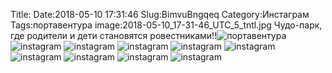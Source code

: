 Title:
Date:2018-05-10 17:31:46
Slug:BimvuBngqeq
Category:Инстаграм
Tags:портавентура
image:2018-05-10_17-31-46_UTC_5_tntl.jpg
Чудо-парк, где родители и дети становятся ровестниками!!![портавентура]({tag}портавентура)
![instagram]({attach}images/2018-05-10_17-31-46_UTC_5.jpg)
![instagram]({attach}images/2018-05-10_17-31-46_UTC_8.jpg)
![instagram]({attach}images/2018-05-10_17-31-46_UTC_4.jpg)
![instagram]({attach}images/2018-05-10_17-31-46_UTC_9.jpg)
![instagram]({attach}images/2018-05-10_17-31-46_UTC_6.jpg)
![instagram]({attach}images/2018-05-10_17-31-46_UTC_1.jpg)
![instagram]({attach}images/2018-05-10_17-31-46_UTC_7.jpg)
![instagram]({attach}images/2018-05-10_17-31-46_UTC_3.jpg)
![instagram]({attach}images/2018-05-10_17-31-46_UTC_2.jpg)
